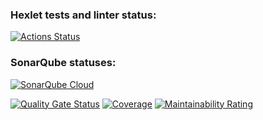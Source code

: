 ### Hexlet tests and linter status:
[![Actions Status](https://github.com/Alina-Zhdanova/java-project-72/actions/workflows/hexlet-check.yml/badge.svg)](https://github.com/Alina-Zhdanova/java-project-72/actions)

### SonarQube statuses:
[![SonarQube Cloud](https://sonarcloud.io/images/project_badges/sonarcloud-light.svg)](https://sonarcloud.io/summary/new_code?id=Alina-Zhdanova_java-project-722)

[![Quality Gate Status](https://sonarcloud.io/api/project_badges/measure?project=Alina-Zhdanova_java-project-722&metric=alert_status)](https://sonarcloud.io/summary/new_code?id=Alina-Zhdanova_java-project-722)
[![Coverage](https://sonarcloud.io/api/project_badges/measure?project=Alina-Zhdanova_java-project-722&metric=coverage)](https://sonarcloud.io/summary/new_code?id=Alina-Zhdanova_java-project-722)
[![Maintainability Rating](https://sonarcloud.io/api/project_badges/measure?project=Alina-Zhdanova_java-project-722&metric=sqale_rating)](https://sonarcloud.io/summary/new_code?id=Alina-Zhdanova_java-project-722)